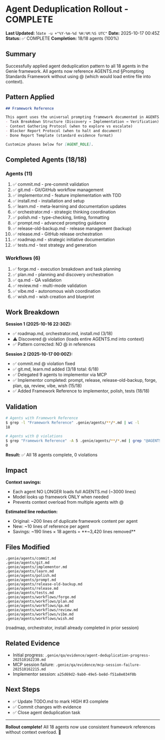 # Agent Deduplication Rollout - COMPLETE
**Last Updated:** !`date -u +"%Y-%m-%d %H:%M:%S UTC"`
**Date:** 2025-10-17 00:45Z
**Status:** ✅ COMPLETE
**Completion:** 18/18 agents (100%)

## Summary

Successfully applied agent deduplication pattern to all 18 agents in the Genie framework. All agents now reference AGENTS.md §Prompting Standards Framework without using @ (which would load entire file into context).

## Pattern Applied

```markdown
## Framework Reference

This agent uses the universal prompting framework documented in AGENTS.md §Prompting Standards Framework:
- Task Breakdown Structure (Discovery → Implementation → Verification)
- Context Gathering Protocol (when to explore vs escalate)
- Blocker Report Protocol (when to halt and document)
- Done Report Template (standard evidence format)

Customize phases below for [AGENT_ROLE].
```

## Completed Agents (18/18)

### Agents (11)
1. ✅ commit.md - pre-commit validation
2. ✅ git.md - Git/GitHub workflow management
3. ✅ implementor.md - feature implementation with TDD
4. ✅ install.md - installation and setup
5. ✅ learn.md - meta-learning and documentation updates
6. ✅ orchestrator.md - strategic thinking coordination
7. ✅ polish.md - type-checking, linting, formatting
8. ✅ prompt.md - advanced prompting guidance
9. ✅ release-old-backup.md - release management (backup)
10. ✅ release.md - GitHub release orchestration
11. ✅ roadmap.md - strategic initiative documentation
12. ✅ tests.md - test strategy and generation

### Workflows (6)
1. ✅ forge.md - execution breakdown and task planning
2. ✅ plan.md - planning and discovery orchestration
3. ✅ qa.md - QA validation
4. ✅ review.md - multi-mode validation
5. ✅ vibe.md - autonomous wish coordination
6. ✅ wish.md - wish creation and blueprint

## Work Breakdown

**Session 1 (2025-10-16 22:30Z):**
- ✅ roadmap.md, orchestrator.md, install.md (3/18)
- ⚠️ Discovered @ violation (loads entire AGENTS.md into context)
- ✅ Pattern corrected: NO @ in references

**Session 2 (2025-10-17 00:00Z):**
- ✅ commit.md @ violation fixed
- ✅ git.md, learn.md added (3/18 total: 6/18)
- ✅ Delegated 9 agents to implementor via MCP
- ✅ Implementor completed: prompt, release, release-old-backup, forge, plan, qa, review, vibe, wish (15/18)
- ✅ Added Framework Reference to implementor, polish, tests (18/18)

## Validation

```bash
# Agents with Framework Reference
$ grep -l "Framework Reference" .genie/agents/**/*.md | wc -l
18

# Agents with @ violations
$ grep "Framework Reference" -A 5 .genie/agents/**/*.md | grep "@AGENTS.md" | wc -l
0
```

**Result:** ✅ All 18 agents complete, 0 violations

## Impact

**Context savings:**
- Each agent NO LONGER loads full AGENTS.md (~3000 lines)
- Model looks up framework ONLY when needed
- Prevents context overload from multiple agents with @

**Estimated line reduction:**
- Original: ~200 lines of duplicate framework content per agent
- New: ~10 lines of reference per agent
- Savings: ~190 lines × 18 agents = **~3,420 lines removed**

## Files Modified

```
.genie/agents/commit.md
.genie/agents/git.md
.genie/agents/implementor.md
.genie/agents/learn.md
.genie/agents/polish.md
.genie/agents/prompt.md
.genie/agents/release-old-backup.md
.genie/agents/release.md
.genie/agents/tests.md
.genie/agents/workflows/forge.md
.genie/agents/workflows/plan.md
.genie/agents/workflows/qa.md
.genie/agents/workflows/review.md
.genie/agents/workflows/vibe.md
.genie/agents/workflows/wish.md
```

(roadmap, orchestrator, install already completed in prior session)

## Related Evidence

- Initial progress: `.genie/qa/evidence/agent-deduplication-progress-202510162230.md`
- MCP session failure: `.genie/qa/evidence/mcp-session-failure-202510162215.md`
- Implementor session: `a25d69d2-9ab0-49e5-be8d-f51a8e034f0b`

## Next Steps

- ✅ Update TODO.md to mark HIGH #3 complete
- ✅ Commit changes with evidence
- ✅ Close agent deduplication task

---

**Rollout complete!** All 18 agents now use consistent framework references without context overload. 🎉
